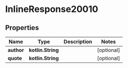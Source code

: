 
# InlineResponse20010

## Properties
Name | Type | Description | Notes
------------ | ------------- | ------------- | -------------
**author** | **kotlin.String** |  |  [optional]
**quote** | **kotlin.String** |  |  [optional]



